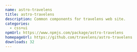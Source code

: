 ```yaml
---
name: astro-travelens
title: astro-travelens
description: Common components for travelens web site.
categories:
  - css+ui
npmUrl: https://www.npmjs.com/package/astro-travelens
homepageUrl: https://github.com/travelens/astro-travelens
downloads: 32
---
```

